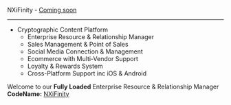 NXiFinity - [Coming soon]()

--------------------------------------
- Cryptographic Content Platform
  - Enterprise Resource & Relationship Manager
  - Sales Management & Point of Sales
  - Social Media Connection & Management
  - Ecommerce with Multi-Vendor Support
  - Loyalty & Rewards System
  - Cross-Platform Support inc iOS & Android
  
Welcome to our **Fully Loaded** Enterprise Resource & Relationship Manager  
**CodeName:** [NXiFinity]()

<!---
NXiFinity/NXiFinity is a ✨ special ✨ repository because its `README.md` (this file) appears on your GitHub profile.
You can click the Preview link to take a look at your changes.
--->

